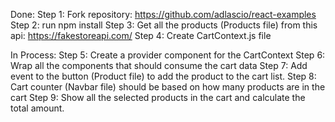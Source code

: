 Done:
Step 1: Fork repository: https://github.com/adlascio/react-examples
Step 2: run npm install
Step 3: Get all the products (Products file) from this api: https://fakestoreapi.com/
Step 4: Create CartContext.js file

In Process:
Step 5: Create a provider component for the CartContext
Step 6: Wrap all the components that should consume the cart data
Step 7: Add event to the button (Product file) to add the product to the cart list.
Step 8: Cart counter (Navbar file) should be based on how many products are in the cart
Step 9: Show all the selected products in the cart and calculate the total amount.
